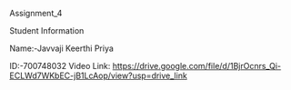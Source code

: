 Assignment_4

Student Information

Name:-Javvaji Keerthi Priya

ID:-700748032
Video Link: https://drive.google.com/file/d/1BjrOcnrs_Qi-ECLWd7WKbEC-jB1LcAop/view?usp=drive_link
